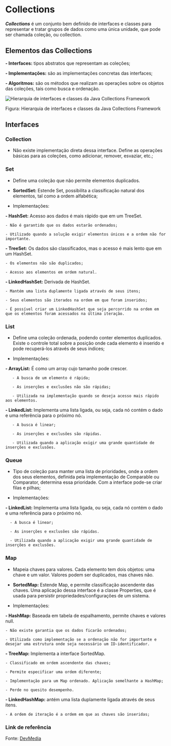 # Collections

***Collections*** é um conjunto bem definido de interfaces e classes para representar e tratar grupos de dados como uma única unidade, que pode ser chamada coleção, ou collection. 

## Elementos das Collections

**- Interfaces:** tipos abstratos que representam as coleções;

**- Implementações:** são as implementações concretas das interfaces;

**- Algoritmos:** são os métodos que realizam as operações sobre os objetos das coleções, tais como busca e ordenação.

![Hierarquia de interfaces e classes da Java Collections Framework](https://arquivo.devmedia.com.br/REVISTAS/easyjava/imagens/1/4/image001.jpg)

Figura: Hierarquia de interfaces e classes da Java Collections Framework

## Interfaces

### Collection
  - Não existe implementação direta dessa interface. Define as operações básicas para as coleções, como adicionar, remover, esvaziar, etc.;

### Set
  - Define uma coleção que não permite elementos duplicados.
  - **SortedSet:** Estende Set, possibilita a classificação natural dos elementos, tal como a ordem alfabética;
  
  - Implementações:
  
  **- HashSet:** Acesso aos dados é mais rápido que em um TreeSet.
        
    - Não é garantido que os dados estarão ordenados;
        
    - Utilizado quando a solução exigir elementos únicos e a ordem não for importante.
  
  **- TreeSet:** Os dados são classificados, mas o acesso é mais lento que em um HashSet.
  
    - Os elementos não são duplicados;
  
    - Acesso aos elementos em ordem natural.
  
  **- LinkedHashSet:** Derivada de HashSet.
  
    - Mantém uma lista duplamente ligada através de seus itens;
  
    - Seus elementos são iterados na ordem em que foram inseridos;
  
    - É possível criar um LinkedHashSet que seja percorrido na ordem em que os elementos foram acessados na última iteração.

### List
  - Define uma coleção ordenada, podendo conter elementos duplicados. Existe o controle total sobre a posição onde cada elemento é inserido e pode recuperá-los através de seus índices;
  
  - Implementações:
  
  **- ArrayList:** É como um array cujo tamanho pode crescer. 
    
       - A busca de um elemento é rápida;
    
       - As inserções e exclusões não são rápidas;
        
       - Utilizada na implementação quando se deseja acesso mais rápido aos elementos.
       
  **- LinkedList:** Implementa uma lista ligada, ou seja, cada nó contém o dado e uma referência para o próximo nó.
    
       - A busca é linear;
        
       - As inserções e exclusões são rápidas.
        
       - Utilizada quando a aplicação exigir uma grande quantidade de inserções e exclusões.
      
### Queue
  - Tipo de coleção para manter uma lista de prioridades, onde a ordem dos seus elementos, definida pela implementação de Comparable ou Comparator, determina essa prioridade. Com a interface pode-se criar filas e pilhas;
  
   - Implementações:
    
   **- LinkedList:** Implementa uma lista ligada, ou seja, cada nó contém o dado e uma referência para o próximo nó.
    
      - A busca é linear;
        
      - As inserções e exclusões são rápidas.
        
      - Utilizada quando a aplicação exigir uma grande quantidade de inserções e exclusões.

### Map
  - Mapeia chaves para valores. Cada elemento tem dois objetos: uma chave e um valor. Valores podem ser duplicados, mas chaves não. 
  
  - **SortedMap:** Estende Map, e permite classificação ascendente das chaves. Uma aplicação dessa interface é a classe Properties, que é usada para persistir propriedades/configurações de um sistema.
  
  - Implementações:
  
  **- HashMap:** Baseada em tabela de espalhamento, permite chaves e valores null. 
  
    - Não existe garantia que os dados ficarão ordenados;
  
    - Utilizada como implementação se a ordenação não for importante e desejar uma estrutura onde seja necessário um ID-identificador.
  
  **- TreeMap:** Implementa a interface SortedMap. 
  
    - Classificado em ordem ascendente das chaves; 
  
    - Permite especificar uma ordem diferente;
      
    - Implementação para um Map ordenado. Aplicação semelhante a HashMap;
  
    - Perde no quesito desempenho.
  
  **- LinkedHashMap:** antém uma lista duplamente ligada através de seus itens. 
  
    - A ordem de iteração é a ordem em que as chaves são inseridas;
    
    
### Link de referência

Fonte: [DevMedia](https://www.devmedia.com.br/java-collections-como-utilizar-collections/18450)
  
  
